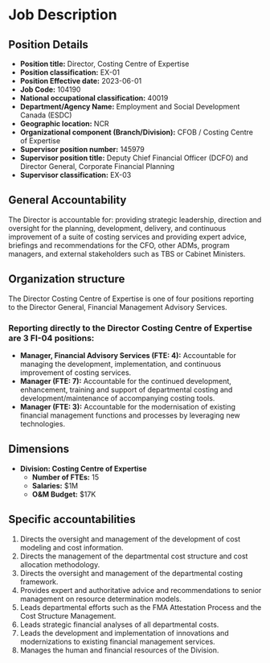 # Job Description

## Position Details

*   **Position title:** Director, Costing Centre of Expertise
*   **Position classification:** EX-01
*   **Position Effective date:** 2023-06-01
*   **Job Code:** 104190
*   **National occupational classification:** 40019
*   **Department/Agency Name:** Employment and Social Development Canada (ESDC)
*   **Geographic location:** NCR
*   **Organizational component (Branch/Division):** CFOB / Costing Centre of Expertise
*   **Supervisor position number:** 145979
*   **Supervisor position title:** Deputy Chief Financial Officer (DCFO) and Director General, Corporate Financial Planning
*   **Supervisor classification:** EX-03

## General Accountability

The Director is accountable for: providing strategic leadership, direction and oversight for the planning, development, delivery, and continuous improvement of a suite of costing services and providing expert advice, briefings and recommendations for the CFO, other ADMs, program managers, and external stakeholders such as TBS or Cabinet Ministers.

## Organization structure

The Director Costing Centre of Expertise is one of four positions reporting to the Director General, Financial Management Advisory Services.

### Reporting directly to the Director Costing Centre of Expertise are 3 FI-04 positions:

*   **Manager, Financial Advisory Services (FTE: 4):** Accountable for managing the development, implementation, and continuous improvement of costing services.
*   **Manager (FTE: 7):** Accountable for the continued development, enhancement, training and support of departmental costing and development/maintenance of accompanying costing tools.
*   **Manager (FTE: 3):** Accountable for the modernisation of existing financial management functions and processes by leveraging new technologies.

## Dimensions

*   **Division: Costing Centre of Expertise**
    *   **Number of FTEs:** 15
    *   **Salaries:** $1M
    *   **O&M Budget:** $17K

## Specific accountabilities

1.  Directs the oversight and management of the development of cost modeling and cost information.
2.  Directs the management of the departmental cost structure and cost allocation methodology.
3.  Directs the oversight and management of the departmental costing framework.
4.  Provides expert and authoritative advice and recommendations to senior management on resource determination models.
5.  Leads departmental efforts such as the FMA Attestation Process and the Cost Structure Management.
6.  Leads strategic financial analyses of all departmental costs.
7.  Leads the development and implementation of innovations and modernizations to existing financial management services.
8.  Manages the human and financial resources of the Division.
